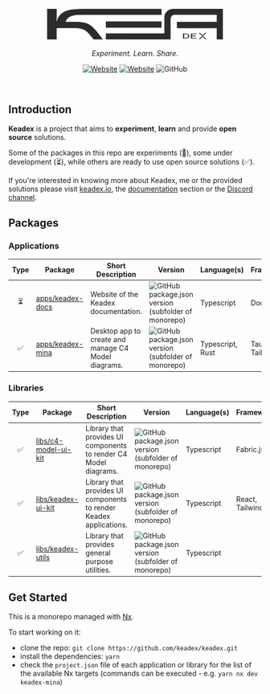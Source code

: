 <p align="center">
  <a href="https://keadex.io/kealab#keadex-battisti" target="blank"><img src="./static//keadex-logo-black.png" width="350" alt="Keadex Battisti Logo" /></a>
</p>
<p align="center"><i>Experiment. Learn. Share.</i></p>

<div align="center">

[![Website](https://img.shields.io/website?url=https%3A%2F%2Fkeadex.io&label=website&up_message=keadex.io)](https://keadex.io)
[![Website](https://img.shields.io/website?up_message=Keadex&up_color=5662F6&url=https%3A%2F%2Fdiscord.gg%2F92XZ5DNa&label=Discord)](https://discord.gg/92XZ5DNa)
![GitHub](https://img.shields.io/github/license/keadex/keadex)

</div>

<br>

## Introduction

**Keadex** is a project that aims to **experiment**, **learn** and provide **open source** solutions.

Some of the packages in this repo are experiments (:microscope:), some under development (:hourglass_flowing_sand:), while others are ready to use open source solutions (:white_check_mark:).

If you're interested in knowing more about Keadex, me or the provided solutions please visit [keadex.io](https://keadex.io), the [documentation](https://keadex.io/documentation) section or the [Discord channel](https://discord.gg/92XZ5DNa).

## Packages

### Applications

|           Type           | Package                                                                         | Short Description                                   | Version                                                                                                                                                       | Language(s)      | Framework(s)               |
| :----------------------: | ------------------------------------------------------------------------------- | --------------------------------------------------- | ------------------------------------------------------------------------------------------------------------------------------------------------------------- | ---------------- | -------------------------- |
| :hourglass_flowing_sand: | [apps/keadex-docs](https://github.com/keadex/keadex/tree/main/apps/keadex-docs) | Website of the Keadex documentation.                | ![GitHub package.json version (subfolder of monorepo)](https://img.shields.io/github/package-json/v/keadex/keadex?filename=apps%2Fkeadex-docs%2Fpackage.json) | Typescript       | Docusaurus                 |
|    :white_check_mark:    | [apps/keadex-mina](https://github.com/keadex/keadex/tree/main/apps/keadex-mina) | Desktop app to create and manage C4 Model diagrams. | ![GitHub package.json version (subfolder of monorepo)](https://img.shields.io/github/package-json/v/keadex/keadex?filename=apps%2Fkeadex-mina%2Fpackage.json) | Typescript, Rust | Tauri, React, Tailwind CSS |

### Libraries

|        Type        | Package                                                                                 | Short Description                                                  | Version                                                                                                                                                           | Language(s) | Framework(s)        |
| :----------------: | --------------------------------------------------------------------------------------- | ------------------------------------------------------------------ | ----------------------------------------------------------------------------------------------------------------------------------------------------------------- | ----------- | ------------------- |
| :white_check_mark: | [libs/c4-model-ui-kit](https://github.com/keadex/keadex/tree/main/libs/c4-model-ui-kit) | Library that provides UI components to render C4 Model diagrams.   | ![GitHub package.json version (subfolder of monorepo)](https://img.shields.io/github/package-json/v/keadex/keadex?filename=libs%2Fc4-model-ui-kit%2Fpackage.json) | Typescript  | Fabric.js           |
| :white_check_mark: | [libs/keadex-ui-kit](https://github.com/keadex/keadex/tree/main/libs/keadex-ui-kit)     | Library that provides UI components to render Keadex applications. | ![GitHub package.json version (subfolder of monorepo)](https://img.shields.io/github/package-json/v/keadex/keadex?filename=libs%2Fkeadex-ui-kit%2Fpackage.json)   | Typescript  | React, Tailwind CSS |
| :white_check_mark: | [libs/keadex-utils](https://github.com/keadex/keadex/tree/main/libs/keadex-utils)       | Library that provides general purpose utilities.                   | ![GitHub package.json version (subfolder of monorepo)](https://img.shields.io/github/package-json/v/keadex/keadex?filename=libs%2Fkeadex-utils%2Fpackage.json)    | Typescript  |                     |

## Get Started

This is a monorepo managed with [Nx](https://nx.dev/).

To start working on it:

- clone the repo: `git clone https://github.com/keadex/keadex.git`
- install the dependencies: `yarn`
- check the `project.json` file of each application or library for the list of the available Nx targets (commands can be executed - e.g. `yarn nx dev keadex-mina`)
